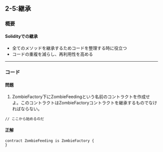 ## 2-5:継承

### 概要
#### Solidityでの継承

- 全てのメソッドを継承するためコードを整理する時に役立つ
- コードの重複を減らし、再利用性を高める

---

### コード
#### 問題  

1. ZombieFactory下にZombieFeedingという名前のコントラクトを作成せよ。このコントラクトはZombieFactoryコントラクトを継承するものでなければならない。

```
// ここから始めるのだ

```

#### 正解

```
contract ZombieFeeding is ZombieFactory {
}
```
